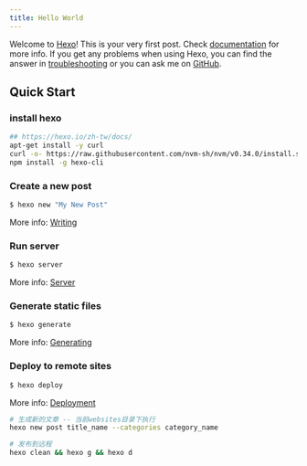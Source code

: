 ```yaml
---
title: Hello World
---
```

Welcome to [Hexo](https://hexo.io/)! This is your very first post. Check [documentation](https://hexo.io/docs/) for more info. If you get any problems when using Hexo, you can find the answer in [troubleshooting](https://hexo.io/docs/troubleshooting.html) or you can ask me on [GitHub](https://github.com/hexojs/hexo/issues).

## Quick Start

### install hexo 

```bash
## https://hexo.io/zh-tw/docs/
apt-get install -y curl
curl -o- https://raw.githubusercontent.com/nvm-sh/nvm/v0.34.0/install.sh | bash
npm install -g hexo-cli
```

### Create a new post

``` bash
$ hexo new "My New Post"
```

More info: [Writing](https://hexo.io/docs/writing.html)

### Run server

``` bash
$ hexo server
```

More info: [Server](https://hexo.io/docs/server.html)

### Generate static files

``` bash
$ hexo generate
```

More info: [Generating](https://hexo.io/docs/generating.html)

### Deploy to remote sites

``` bash
$ hexo deploy
```

More info: [Deployment](https://hexo.io/docs/deployment.html)


```bash
# 生成新的文章 -- 当前websites目录下执行
hexo new post title_name --categories category_name

# 发布到远程
hexo clean && hexo g && hexo d
```





